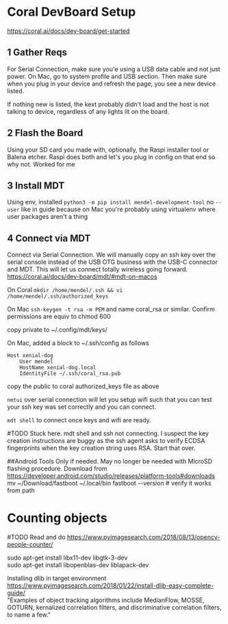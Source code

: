 # Coral DevBoard Setup
https://coral.ai/docs/dev-board/get-started

## 1 Gather Reqs
For Serial Connection, make sure you'e using a USB data cable and not just power. On Mac, go to system profile and USB section. Then make sure when you plug in your device and refresh the page, you see a new device listed.

If nothing new is listed, the kext probably didn't load and the host is not talking to device, regardless of any lights lit on the board.

## 2 Flash the Board

Using your SD card you made with, optionally, the Raspi installer tool or Balena etcher. Raspi does both and let's you plug in config on that end so why not. Worked for me

## 3 Install MDT
Using env, installed `python3 -m pip install mendel-development-tool` no `--user` like in guide because on Mac you're probably using virtualenv where user packages aren't a thing

## 4 Connect via MDT
Connect via Serial Connection. We will manually copy an ssh key over the serial console instead of the USB OTG business with the USB-C connector and MDT. This will let us connect totally wireless going forward. https://coral.ai/docs/dev-board/mdt/#mdt-on-macos

On Coral
`mkdir /home/mendel/.ssh && vi /home/mendel/.ssh/authorized_keys`

On Mac
`ssh-keygen -t rsa -m PEM` and name coral_rsa or similar. Confirm permissions are equiv to
chmod 600

copy private to ~/.config/mdt/keys/

On Mac, added a block to ~/.ssh/config as follows

```
Host xenial-dog
	User mendel
	HostName xenial-dog.local
	IdentityFile ~/.ssh/coral_rsa.pub
```

copy the public to coral authorized_keys file as above

`nmtui` over serial connection will let you setup wifi such that you can test your ssh key was set correctly and you can connect.

`mdt shell` to connect once keys and wifi are ready.

#TODO Stuck here. mdt shell and ssh not connecting. I suspect the key creation instructions are buggy as the ssh agent asks to verify ECDSA fingerprints when the key creation string uses RSA. Start that over.

##Android Tools
Only if needed. May no longer be needed with MicroSD flashing procedure.
Download from https://developer.android.com/studio/releases/platform-tools#downloads
mv ~/Download/fastboot ~/.local/bin
fastboot --version # verify it works from path




# Counting objects

#TODO Read and do https://www.pyimagesearch.com/2018/08/13/opencv-people-counter/

sudo apt-get install libx11-dev libgtk-3-dev  
sudo apt-get install libopenblas-dev liblapack-dev  

Installing dlib in target environment  
https://www.pyimagesearch.com/2018/01/22/install-dlib-easy-complete-guide/  
"Examples of object tracking algorithms include MedianFlow, MOSSE, GOTURN, kernalized correlation filters, and discriminative correlation filters, to name a few."

